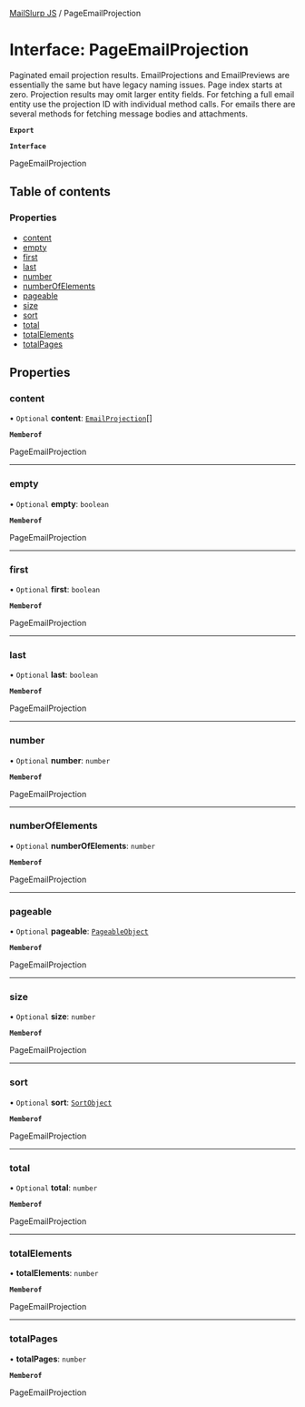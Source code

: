 [MailSlurp JS](../README.md) / PageEmailProjection

# Interface: PageEmailProjection

Paginated email projection results. EmailProjections and EmailPreviews are essentially the same but have legacy naming issues. Page index starts at zero. Projection results may omit larger entity fields. For fetching a full email entity use the projection ID with individual method calls. For emails there are several methods for fetching message bodies and attachments.

**`Export`**

**`Interface`**

PageEmailProjection

## Table of contents

### Properties

- [content](PageEmailProjection.md#content)
- [empty](PageEmailProjection.md#empty)
- [first](PageEmailProjection.md#first)
- [last](PageEmailProjection.md#last)
- [number](PageEmailProjection.md#number)
- [numberOfElements](PageEmailProjection.md#numberofelements)
- [pageable](PageEmailProjection.md#pageable)
- [size](PageEmailProjection.md#size)
- [sort](PageEmailProjection.md#sort)
- [total](PageEmailProjection.md#total)
- [totalElements](PageEmailProjection.md#totalelements)
- [totalPages](PageEmailProjection.md#totalpages)

## Properties

### content

• `Optional` **content**: [`EmailProjection`](EmailProjection.md)[]

**`Memberof`**

PageEmailProjection

___

### empty

• `Optional` **empty**: `boolean`

**`Memberof`**

PageEmailProjection

___

### first

• `Optional` **first**: `boolean`

**`Memberof`**

PageEmailProjection

___

### last

• `Optional` **last**: `boolean`

**`Memberof`**

PageEmailProjection

___

### number

• `Optional` **number**: `number`

**`Memberof`**

PageEmailProjection

___

### numberOfElements

• `Optional` **numberOfElements**: `number`

**`Memberof`**

PageEmailProjection

___

### pageable

• `Optional` **pageable**: [`PageableObject`](PageableObject.md)

**`Memberof`**

PageEmailProjection

___

### size

• `Optional` **size**: `number`

**`Memberof`**

PageEmailProjection

___

### sort

• `Optional` **sort**: [`SortObject`](SortObject.md)

**`Memberof`**

PageEmailProjection

___

### total

• `Optional` **total**: `number`

**`Memberof`**

PageEmailProjection

___

### totalElements

• **totalElements**: `number`

**`Memberof`**

PageEmailProjection

___

### totalPages

• **totalPages**: `number`

**`Memberof`**

PageEmailProjection
